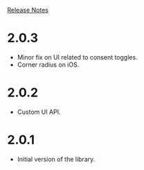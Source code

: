 [Release Notes](https://docs.usercentrics.com/cmp_in_app_sdk/latest/about/history/)

# 2.0.3

- Minor fix on UI related to consent toggles.
- Corner radius on iOS.

# 2.0.2

- Custom UI API.

# 2.0.1

- Initial version of the library.
